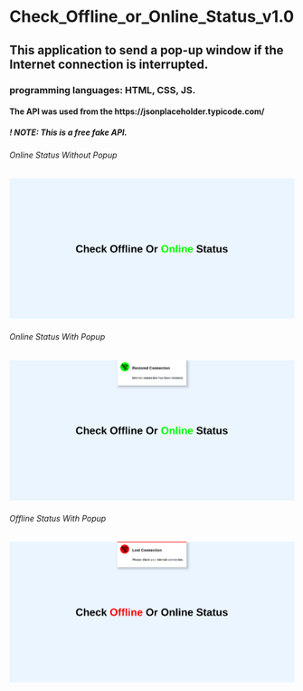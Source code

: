 <h1>Check_Offline_or_Online_Status_v1.0</h1>
<h2>This application to send a pop-up window if the Internet connection is interrupted.</h2>
<h3>programming languages: HTML, CSS, JS.</h3>
<h4>The API was used from the https://jsonplaceholder.typicode.com/</h4>
<h5>! NOTE: This is a free fake API.</h5>
<h6>Online Status Without Popup</h6>
<img src="./design/1.png" alt="Online Status Without Popup">
<h6>Online Status With Popup</h6>
<img src="./design/2.png" alt="Online Status With Popup">
<h6>Offline Status With Popup</h6>
<img src="./design/3.png" alt="Offline Status With Popup">
